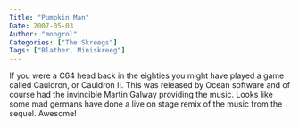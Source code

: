 ```yaml
---
Title: "Pumpkin Man"
Date: 2007-05-03
Author: "mongrol"
Categories: ["The Skreegs"]
Tags: ["Blather, Miniskreeg"]
---
```


<div>
If you were a C64 head back in the eighties you might have played a game
called Cauldron, or Cauldron II. This was released by Ocean software and
of course had the invincible Martin Galway providing the music. Looks
like some mad germans have done a live on stage remix of the music from
the sequel. Awesome!  
</br>  
</br><http://www.youtube.com/watch?v=Hfi6TkpCv-I>
</div>


